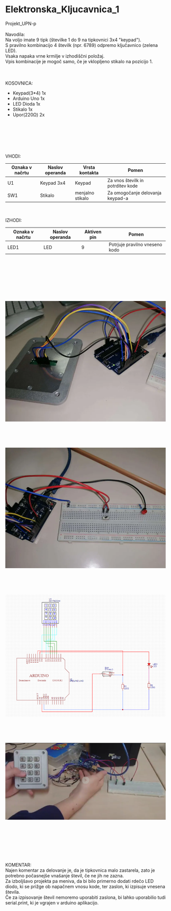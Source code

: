 # Elektronska_Kljucavnica_1
Projekt_UPN-p  <br>
  <br>
Navodila:  <br>
Na voljo imate 9 tipk (številke 1 do 9 na tipkovnici 3x4 "keypad"). <br>
S pravilno kombinacijo 4 številk (npr. 6789) odpremo ključavnico (zelena LED). <br>
Vsaka napaka vrne krmilje v izhodiščni položaj. <br>
Vpis kombinacije je mogoč samo, če je vklopljeno stikalo na pozicijo 1.  <br>
  <br>
  <br>
  <br>
KOSOVNICA:  <br>
   - Keypad(3*4)  1x  <br>
   - Arduino Uno  1x  <br>
   - LED Dioda    1x  <br>
   - Stikalo      1x  <br>
   - Upor(220Ω)   2x  <br>
<br>
<br>
<br>
<br>
<br>

VHODI:

| Oznaka v načrtu | Naslov operanda | Vrsta kontakta | Pomen |
| --------------- | --------------- | -------------- | ----- |
| U1 | Keypad 3x4 | Keypad | Za vnos številk in potrditev kode |
| SW1 | Stikalo      | menjalno stikalo | Za omogočanje delovanja keypad-a |


<br>
<br>
IZHODI:

| Oznaka v načrtu | Naslov operanda | Aktiven pin | Pomen |
| --------------- | --------------- | ------ | ----- |
| LED1 | LED | 9 | Potrjuje pravilno vneseno kodo |
<br>
<br>
<br>
<br>
<br>
<br>
<br>


![Alt text](https://github.com/kl3msy/Elektronska_Kljucavnica_1/blob/main/slika_vezja_1.png?raw=true)

<br>
<br>
<br>

![Alt text](https://github.com/kl3msy/Elektronska_Kljucavnica_1/blob/main/slika_vezja_2.png?raw=true)

<br>
<br>
<br>

![Alt text](https://github.com/kl3msy/Elektronska_Kljucavnica_1/blob/main/slika_vezalne_sheme.png?raw=true)

<br>
<br>
<br>

[![Watch the video](https://github.com/kl3msy/Elektronska_Kljucavnica_1/blob/main/image.png?raw=true)](https://www.dropbox.com/scl/fi/vy2l67gjwxmays4amac0t/video_delovanja_vezave.mp4?rlkey=ydheb54aqq4ggasmp3cije0av&dl=0)

<br>
<br>
<br>
<br>
<br>
<br>

KOMENTAR: <br>
Najen komentar za delovanje je, da je tipkovnica malo zastarela, zato je potrebno počasnejše vnašanje števil, če ne jih ne zazna. <br>
Za izboljšavo projekta pa meniva, da bi bilo primerno dodati rdečo LED diodo, ki se prižge ob napačnem vnosu kode, ter zaslon, ki izpisuje vnesena števila. <br>
Če za izpisovanje števil nemoremo uporabiti zaslona, bi lahko uporabilio tudi serial.print, ki je vgrajen v arduino aplikacijo. <br>

